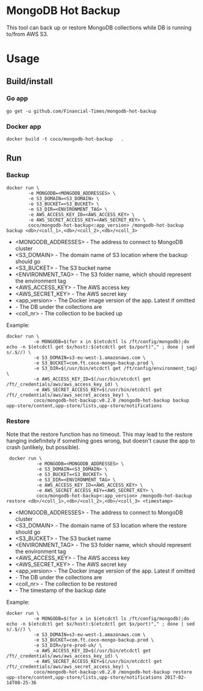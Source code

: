 # MongoDB Hot Backup

This tool can back up or restore MongoDB collections while DB is running to/from AWS S3.

# Usage
## Build/install
### Go app
```
go get -u github.com/Financial-Times/mongodb-hot-backup
```
### Docker app
```
docker build -t coco/mongodb-hot-backup   .
```

## Run
### Backup
```
docker run \
        -e MONGODB=<MONGODB_ADDRESSES> \
        -e S3_DOMAIN=<S3_DOMAIN> \
        -e S3_BUCKET=<S3_BUCKET> \
        -e S3_DIR=<ENVIRONMENT_TAG> \
        -e AWS_ACCESS_KEY_ID=<AWS_ACCESS_KEY> \
        -e AWS_SECRET_ACCESS_KEY=<AWS_SECRET_KEY> \
        coco/mongodb-hot-backup<:app_version> /mongodb-hot-backup backup <db>/<coll_1>,<db>/<coll_2>,<db>/<coll_3>
```

* <MONGODB_ADDRESSES> - The address to connect to MongoDB cluster
* <S3_DOMAIN> - The domain name of S3 location where the backup should go
* <S3_BUCKET> - The S3 bucket name
* <ENVIRONMENT_TAG> - The S3 folder name, which should represent the environment tag
* <AWS_ACCESS_KEY> - The AWS access key
* <AWS_SECRET_KEY> - The AWS secret key
* <app_version> - The Docker image version of the app. Latest if omitted
* <db> - The DB under the collections are
* <coll_nr> - The collection to be backed up

Example:
```
docker run \
          -e MONGODB=$(for x in $(etcdctl ls /ft/config/mongodb);do echo -n $(etcdctl get $x/host):$(etcdctl get $x/port)"," ; done | sed s/.$//) \
          -e S3_DOMAIN=s3-eu-west-1.amazonaws.com \
          -e S3_BUCKET=com.ft.coco-mongo-backup.prod \
          -e S3_DIR=$(/usr/bin/etcdctl get /ft/config/environment_tag) \
          -e AWS_ACCESS_KEY_ID=$(/usr/bin/etcdctl get /ft/_credentials/aws/aws_access_key_id) \
          -e AWS_SECRET_ACCESS_KEY=$(/usr/bin/etcdctl get /ft/_credentials/aws/aws_secret_access_key) \
          coco/mongodb-hot-backup:v0.2.0 /mongodb-hot-backup backup upp-store/content,upp-store/lists,upp-store/notifications
```


### Restore

Note that the restore function has no timeout. This may lead to the restore hanging indefinitely if something goes wrong, but doesn't cause the app to crash (unlikely, but possible).

```
 docker run \
           -e MONGODB=<MONGODB_ADDRESSES> \
           -e S3_DOMAIN=<S3_DOMAIN> \
           -e S3_BUCKET=<S3_BUCKET> \
           -e S3_DIR=<ENVIRONMENT_TAG> \
           -e AWS_ACCESS_KEY_ID=<AWS_ACCESS_KEY> \
           -e AWS_SECRET_ACCESS_KEY=<AWS_SECRET_KEY> \
           coco/mongodb-hot-backup<:app_version> /mongodb-hot-backup restore <db>/<coll_1>,<db>/<coll_2>,<db>/<coll_3> <timestamp>
```

* <MONGODB_ADDRESSES> - The address to connect to MongoDB cluster
* <S3_DOMAIN> - The domain name of S3 location where the restore should go
* <S3_BUCKET> - The S3 bucket name
* <ENVIRONMENT_TAG> - The S3 folder name, which should represent the environment tag
* <AWS_ACCESS_KEY> - The AWS access key
* <AWS_SECRET_KEY> - The AWS secret key
* <app_version> - The Docker image version of the app. Latest if omitted
* <db> - The DB under the collections are
* <coll_nr> - The collection to be restored
* <timestamp> - The timestamp of the backup date

Example:
```
docker run \
          -e MONGODB=$(for x in $(etcdctl ls /ft/config/mongodb);do echo -n $(etcdctl get $x/host):$(etcdctl get $x/port)"," ; done | sed s/.$//) \
          -e S3_DOMAIN=s3-eu-west-1.amazonaws.com \
          -e S3_BUCKET=com.ft.coco-mongo-backup.prod \
          -e S3_DIR=/pre-prod-uk/ \
          -e AWS_ACCESS_KEY_ID=$(/usr/bin/etcdctl get /ft/_credentials/aws/aws_access_key_id) \
          -e AWS_SECRET_ACCESS_KEY=$(/usr/bin/etcdctl get /ft/_credentials/aws/aws_secret_access_key) \
          coco/mongodb-hot-backup:v0.2.0 /mongodb-hot-backup restore upp-store/content,upp-store/lists,upp-store/notifications 2017-02-14T08-25-36
```

